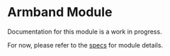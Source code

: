 # Armband Module
Documentation for this module is a work in progress.

For now, please refer to the [specs](specs.yaml) for module details.
